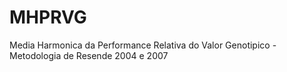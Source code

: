 # MHPRVG
Media Harmonica da Performance Relativa do Valor Genotipico - Metodologia de Resende 2004  e 2007
